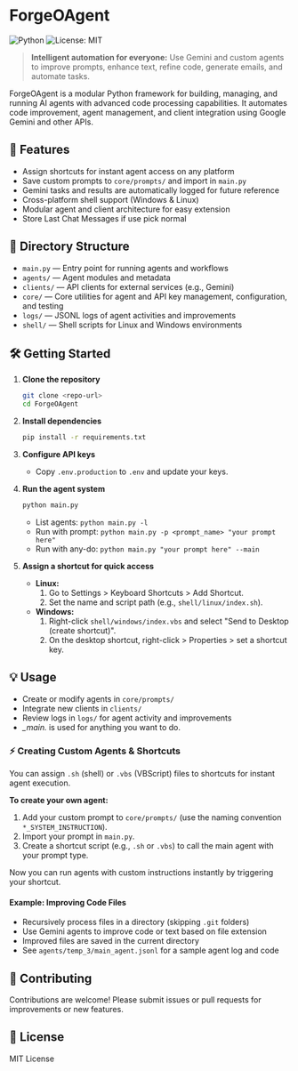 # ForgeOAgent

![Python](https://img.shields.io/badge/Python-3.10%2B-blue)
![License: MIT](https://img.shields.io/badge/License-MIT-yellow.svg)

> **Intelligent automation for everyone:** Use Gemini and custom agents to improve prompts, enhance text, refine code, generate emails, and automate tasks.

ForgeOAgent is a modular Python framework for building, managing, and running AI agents with advanced code processing capabilities. It automates code improvement, agent management, and client integration using Google Gemini and other APIs.

## 🚀 Features
- Assign shortcuts for instant agent access on any platform
- Save custom prompts to `core/prompts/` and import in `main.py`
- Gemini tasks and results are automatically logged for future reference
- Cross-platform shell support (Windows & Linux)
- Modular agent and client architecture for easy extension
- Store Last Chat Messages if use pick normal

## 📁 Directory Structure
- `main.py` — Entry point for running agents and workflows
- `agents/` — Agent modules and metadata
- `clients/` — API clients for external services (e.g., Gemini)
- `core/` — Core utilities for agent and API key management, configuration, and testing
- `logs/` — JSONL logs of agent activities and improvements
- `shell/` — Shell scripts for Linux and Windows environments

## 🛠️ Getting Started
1. **Clone the repository**
   ```sh
   git clone <repo-url>
   cd ForgeOAgent
   ```
2. **Install dependencies**
   ```sh
   pip install -r requirements.txt
   ```
3. **Configure API keys**
   - Copy `.env.production` to `.env` and update your keys.
4. **Run the agent system**
   ```sh
   python main.py
   ```
   - List agents: `python main.py -l`
   - Run with prompt: `python main.py -p <prompt_name> "your prompt here"`
   - Run with any-do: `python main.py "your prompt here" --main`

5. **Assign a shortcut for quick access**
   - **Linux:**
     1. Go to Settings > Keyboard Shortcuts > Add Shortcut.
     2. Set the name and script path (e.g., `shell/linux/index.sh`).
   - **Windows:**
     1. Right-click `shell/windows/index.vbs` and select "Send to Desktop (create shortcut)".
     2. On the desktop shortcut, right-click > Properties > set a shortcut key.

## 💡 Usage
- Create or modify agents in `core/prompts/`
- Integrate new clients in `clients/`
- Review logs in `logs/` for agent activity and improvements
- *_main.* is used for anything you want to do.

### ⚡ Creating Custom Agents & Shortcuts
You can assign `.sh` (shell) or `.vbs` (VBScript) files to shortcuts for instant agent execution.

**To create your own agent:**
1. Add your custom prompt to `core/prompts/` (use the naming convention `*_SYSTEM_INSTRUCTION`).
2. Import your prompt in `main.py`.
3. Create a shortcut script (e.g., `.sh` or `.vbs`) to call the main agent with your prompt type.

Now you can run agents with custom instructions instantly by triggering your shortcut.

#### Example: Improving Code Files
- Recursively process files in a directory (skipping `.git` folders)
- Use Gemini agents to improve code or text based on file extension
- Improved files are saved in the current directory
- See `agents/temp_3/main_agent.jsonl` for a sample agent log and code

## 🤝 Contributing
Contributions are welcome! Please submit issues or pull requests for improvements or new features.

## 📄 License
MIT License
